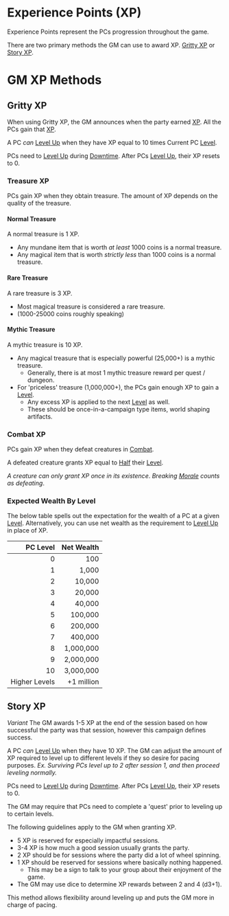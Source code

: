 # Experience Points (XP)

Experience Points represent the PCs progression throughout the game.

There are two primary methods the GM can use to award XP. [Gritty XP](Experience%20Points.md#Gritty%20XP) or [Story XP](Experience%20Points.md#Story%20XP).

# GM XP Methods

## Gritty XP

When using Gritty XP, the GM announces when the party earned [XP](Experience%20Points.md). All the PCs gain that [XP](Experience%20Points.md).

A PC *can* [Level Up](Level.md#Level%20Up) when they have XP equal to 10 times Current PC [Level](Level.md).

PCs need to [Level Up](Level.md#Level%20Up) during [Downtime](Level.md#Downtime). After PCs [Level Up](Level.md#Level%20Up), their XP resets to 0.

### Treasure XP

PCs gain XP when they obtain treasure. The amount of XP depends on the quality of the treasure.

#### Normal Treasure

A normal treasure is 1 XP.

- Any mundane item that is worth *at least* 1000 coins is a normal treasure.
- Any magical item that is worth *strictly less* than 1000 coins is a normal treasure.

#### Rare Treasure

A rare treasure is 3 XP.

- Most magical treasure is considered a rare treasure.
- (1000-25000 coins roughly speaking)

#### Mythic Treasure

A mythic treasure is 10 XP.

- Any magical treasure that is especially powerful (25,000+) is a mythic treasure.
	- Generally, there is at most 1 mythic treasure reward per quest / dungeon.
- For 'priceless' treasure (1,000,000+), the PCs gain enough XP to gain a [Level](Level.md).
	- Any excess XP is applied to the next [Level](Level.md) as well.
	- These should be once-in-a-campaign type items, world shaping artifacts.

### Combat XP

PCs gain XP when they defeat creatures in [Combat](../../Game%20Procedures/Combat/Combat.md).

A defeated creature grants XP equal to [Half](../../Game%20Procedures/Core%20Procedures/Half.md) their [Level](Level.md).

*A creature can only grant XP once in its existence*.
*Breaking [Morale](../../Game%20Procedures/Social%20Procedures/Morale.md) counts as defeating*.

### Expected Wealth By Level

The below table spells out the expectation for the wealth of a PC at a given [Level](Level.md). Alternatively, you can use net wealth as the requirement to [Level Up](Level.md#Level%20Up) in place of XP.

|      PC Level | Net Wealth |
| ------------: | ---------: |
|             0 |        100 |
|             1 |      1,000 |
|             2 |     10,000 |
|             3 |     20,000 |
|             4 |     40,000 |
|             5 |    100,000 |
|             6 |    200,000 |
|             7 |    400,000 |
|             8 |  1,000,000 |
|             9 |  2,000,000 |
|            10 |  3,000,000 |
| Higher Levels | +1 million |

## Story XP

*Variant*
The GM awards 1-5 XP at the end of the session based on how successful the party was that session, however this campaign defines success.

A PC *can* [Level Up](Level.md#Level%20Up) when they have 10 XP. The GM can adjust the amount of XP required to level up to different levels if they so desire for pacing purposes.
*Ex. Surviving PCs level up to 2 after session 1, and then proceed leveling normally.*

PCs need to [Level Up](Level.md#Level%20Up) during [Downtime](Level.md#Downtime). After PCs [Level Up](Level.md#Level%20Up), their XP resets to 0.

The GM may require that PCs need to complete a 'quest' prior to leveling up to certain levels.

The following guidelines apply to the GM when granting XP.

- 5 XP is reserved for especially impactful sessions.
- 3-4 XP is how much a good session usually grants the party.
- 2 XP should be for sessions where the party did a lot of wheel spinning.
- 1 XP should be reserved for sessions where basically nothing happened.
	- This may be a sign to talk to your group about their enjoyment of the game.
- The GM may use dice to determine XP rewards between 2 and 4 (d3+1).

This method allows flexibility around leveling up and puts the GM more in charge of pacing.
